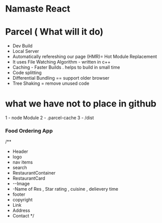 # Namaste React


# Parcel ( What will it do)


- Dev Build
- Local Server
- Automatically refereshing our page 
  (HMR)= Hot Module Replacement
- It uses File Watching Algorithm -    written in c++
- Caching - Faster Builds . helps to build in small time
- Code splitting 
- Differential Bundling == support older browser
- Tree Shaking = remove unused code

# what we have not to place in github 
1 - node Module
2 - .parcel-cache
3 - /dist


### Food Ordering App
/**
 * Header
 * logo
 * nav items
 * search
 * RestaurantContainer
 * RestaurantCard
 * --Image
 * -Name of Res , Star rating , cuisine , delievery time
 * footer
 * copyright
 * Link
 * Address 
 * Contact
 */